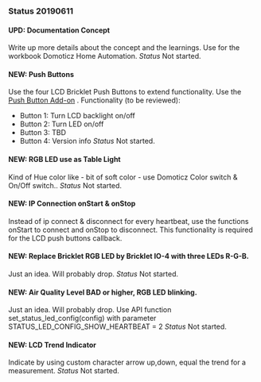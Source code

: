 ### Status 20190611

#### UPD: Documentation Concept
Write up more details about the concept and the learnings. Use for the workbook  Domoticz Home Automation.
_Status_
Not started.

#### NEW: Push Buttons
Use the four LCD Bricklet Push Buttons to extend functionality. 
Use the [Push Button Add-on](https://www.tinkerforge.com/en/shop/kits/weather-station-push-button-add-on.html) .
Functionality (to be reviewed):
* Button 1: Turn LCD backlight on/off
* Button 2: Turn LED on/off
* Button 3: TBD
* Button 4: Version info
_Status_
Not started.

#### NEW: RGB LED use as Table Light
Kind of Hue color like - bit of soft color - use Domoticz Color switch  & On/Off switch..
_Status_
Not started.

#### NEW: IP Connection onStart & onStop
Instead of ip connect & disconnect for every heartbeat, use the functions onStart to connect and onStop to disconnect.
This functionality is required for the LCD push buttons callback.

#### NEW: Replace Bricklet RGB LED by Bricklet IO-4 with three LEDs R-G-B.
Just an idea. Will probably drop.
_Status_
Not started.

#### NEW: Air Quality Level BAD or higher, RGB LED blinking.
Just an idea. Will probably drop.
Use API function set_status_led_config(config) with parameter STATUS_LED_CONFIG_SHOW_HEARTBEAT = 2
_Status_
Not started.

#### NEW: LCD Trend Indicator
Indicate by using custom character arrow up,down, equal the trend for a measurement.
_Status_
Not started.
